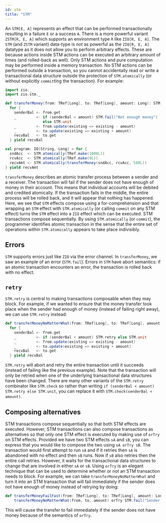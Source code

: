 ```yaml
---
id: stm
title: "STM"
---
```


An `STM[E, A]` represents an effect that can be performed transactionally resulting in a failure `E` or a success `A`.
There is a more powerful variant `ZSTM[R, E, A]` which supports an environment type `R` like `ZIO[R, E, A]`. The `STM` 
(and `ZSTM` variant) data-type is _not_ as powerful as the `ZIO[R, E, A]` datatype as it does not allow you to perform 
arbitrary effects. These are because actions inside STM actions can be executed an arbitrary amount of times (and 
rolled-back as well). Only STM actions and pure computation may be performed inside a memory transaction. No STM actions 
can be performed outside a transaction, so you cannot accidentally read or write a transactional data structure outside 
the protection of `STM.atomically` (or without explicitly `commit`ting the transaction). For example:

```scala mdoc:silent
import zio._
import zio.stm._

def transferMoney(from: TRef[Long], to: TRef[Long], amount: Long): STM[String, Long] =
  for {
    senderBal <- from.get
    _         <- if (senderBal < amount) STM.fail("Not enough money")
                 else STM.unit
    _         <- from.update(existing => existing - amount)
    _         <- to.update(existing => existing + amount)
    recvBal   <- to.get
  } yield recvBal

val program: IO[String, Long] = for {
  sndAcc  <- STM.atomically(TRef.make(1000L))
  rcvAcc  <- STM.atomically(TRef.make(0L))
  recvAmt <- STM.atomically(transferMoney(sndAcc, rcvAcc, 500L))
} yield recvAmt
```

`transferMoney` describes an atomic transfer process between a sender and a receiver. The transaction will fail if the
sender does not have enough of money in their account. This means that individual accounts will be debited and credited
atomically. If the transaction fails in the middle, the entire process will be rolled back, and it will appear that 
nothing has happened. Here, we see that `STM` effects compose using a for-comprehension and that wrapping an `STM` effect
with `STM.atomically` (or calling `commit` on any STM effect) turns the `STM` effect into a `ZIO` effect which can be
executed. STM transactions compose sequentially. By using `STM.atomically` (or `commit`), the programmer identifies 
atomic transaction in the sense that the entire set of operations within `STM.atomically` appears to take place 
indivisibly.

## Errors

`STM` supports errors just like `ZIO` via the error channel. In `transferMoney`, we saw an example of an error (`STM.fail`). 
Errors in `STM` have abort semantics: if an atomic transaction encounters an error, the transaction is rolled back with 
no effect.

## `retry`

`STM.retry` is central to making transactions composable when they may block. For example, if we wanted to ensure that
the money transfer took place when the sender had enough of money (instead of failing right away), we can use `STM.retry`
instead:

```scala mdoc:silent
def transferMoneyNoMatterWhat(from: TRef[Long], to: TRef[Long], amount: Long): STM[String, Long] =
  for {
    senderBal <- from.get
    _         <- if (senderBal < amount) STM.retry else STM.unit
    _         <- from.update(existing => existing - amount)
    _         <- to.update(existing => existing + amount)
    recvBal   <- to.get
  } yield recvBal
```

`STM.retry` will abort and retry the entire transaction until it succeeds (instead of failing like the previous example). 
Note that the transaction will only be retried when one of the underlying transactional data structures have been changed.
There are many other variants of the `STM.retry` combinator like `STM.check` so rather than writing 
`if (senderBal < amount) STM.retry else STM.unit`, you can replace it with `STM.check(senderBal < amount)`.

## Composing alternatives

STM transactions compose sequentially so that both STM effects are executed. However, STM transactions can also compose 
transactions as alternatives so that only one STM effect is executed by making use of `orTry` on STM effects. Provided
we have two STM effects `sA` and `sB`, you can express that you would like to compose the two using `sA orTry sB`. The
transaction would first attempt to run `sA` and if it retries then `sA` is abandoned with no effect and then `sB` runs.
Now if `sB` also retries then the entire call retries. However, it waits for the transactional data structures to change 
that are involved in either `sA` or `sB`. Using `orTry` is an elegant technique that can be used to determine whether 
or not an STM transaction needs to block. For example, we can take `transferMoneyNoMatterWhat` and turn it into an 
STM transaction that will fail immediately if the sender does not have enough of money instead of retrying by doing:

```scala mdoc:silent
def transferMoneyFailFast(from: TRef[Long], to: TRef[Long], amount: Long): STM[String, Long] =
    transferMoneyNoMatterWhat(from, to, amount) orTry STM.fail("Sender does not have enough of money")
```

This will cause the transfer to fail immediately if the sender does not have money because of the semantics of `orTry`.
